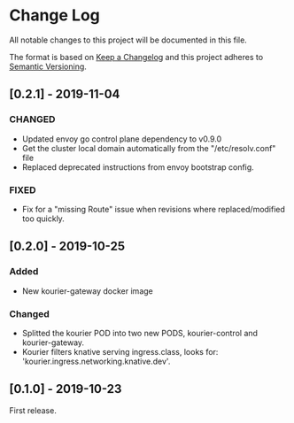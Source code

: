 # Change Log
All notable changes to this project will be documented in this file.

The format is based on [Keep a Changelog](http://keepachangelog.com/) 
and this project adheres to [Semantic Versioning](http://semver.org/).

## [0.2.1] - 2019-11-04
### CHANGED
- Updated envoy go control plane dependency to v0.9.0
- Get the cluster local domain automatically from the "/etc/resolv.conf" file
- Replaced deprecated instructions from envoy bootstrap config.
### FIXED
- Fix for a "missing Route" issue when revisions where replaced/modified too quickly.

## [0.2.0] - 2019-10-25
### Added
- New kourier-gateway docker image
### Changed
- Splitted the kourier POD into two new PODS, kourier-control and kourier-gateway.
- Kourier filters knative serving ingress.class, looks for: 'kourier.ingress.networking.knative.dev'.

## [0.1.0] - 2019-10-23

First release.
